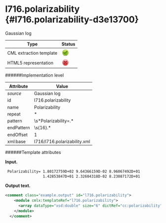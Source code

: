 # l716.polarizability {#l716.polarizability-d3e13700}

Gaussian log

| Type                                                                                                                                                                                                  | Status                                                                                                                                                                                                |
|----|----|
| CML extraction template                                                                                                                                                                               | ![](/imgs/Total.png)                                                                                                                                                                                  |
| HTML5 representation                                                                                                                                                                                  | ![](/imgs/None.png)                                                                                                                                                                                   |

######Implementation level

| Attribute                                                                                                                                                                                             | Value                                                                                                                                                                                                 |
|----|----|
| *source*                                                                                                                                                                                              | Gaussian log                                                                                                                                                                                          |
| id                                                                                                                                                                                                    | l716.polarizability                                                                                                                                                                                   |
| name                                                                                                                                                                                                  | Polarizability                                                                                                                                                                                        |
| repeat                                                                                                                                                                                                | \*                                                                                                                                                                                                    |
| pattern                                                                                                                                                                                               | \\s\*Polarizability=.\*                                                                                                                                                                               |
| endPattern                                                                                                                                                                                            | \\s{16}.\*                                                                                                                                                                                            |
| endOffset                                                                                                                                                                                             | 1                                                                                                                                                                                                     |
| xml:base                                                                                                                                                                                              | l716/l716.polarizability.xml                                                                                                                                                                          |

######Template attributes

**Input.**

     Polarizability= 1.80172759D+02 9.64366159D-02 8.96067492D+01
                     1.42853847D+01 2.32604318D-02 8.23087172D+01
      

**Output text.**

```xml
<comment class="example.output" id="l716.polarizability">
    <module cmlx:templateRef="l716.polarizability">
      <array dataType="xsd:double" size="6" dictRef="cc:polarizability" cmlx:templateRef="polariz">180.172759 0.0964366159 89.6067492 14.2853847 0.0232604318 82.3087172</array>
    </module>
  </comment>
```
